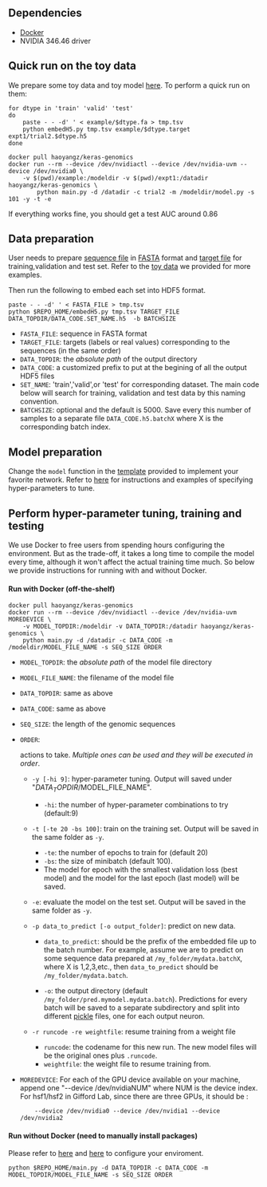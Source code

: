 ## Dependencies
+ [Docker](https://www.docker.com/)
+ NVIDIA 346.46 driver

## Quick run on the toy data
We prepare some toy data and toy model [here](https://github.com/gifford-lab/Keras-genomics/blob/master/example/). To perform a quick run on them:

```
for dtype in 'train' 'valid' 'test'
do
	paste - - -d' ' < example/$dtype.fa > tmp.tsv
	python embedH5.py tmp.tsv example/$dtype.target expt1/trial2.$dtype.h5
done

docker pull haoyangz/keras-genomics
docker run --rm --device /dev/nvidiactl --device /dev/nvidia-uvm --device /dev/nvidia0 \
    -v $(pwd)/example:/modeldir -v $(pwd)/expt1:/datadir haoyangz/keras-genomics \
	    python main.py -d /datadir -c trial2 -m /modeldir/model.py -s 101 -y -t -e
```
If everything works fine, you should get a test AUC around 0.86

## Data preparation
User needs to prepare [sequence file](https://github.com/gifford-lab/Keras-genomics/blob/master/example/train.fa) in [FASTA](https://en.wikipedia.org/wiki/FASTA_format) format and [target file](https://github.com/gifford-lab/Keras-genomics/blob/master/example/train.target) for training,validation and test set. Refer to the [toy data](https://github.com/gifford-lab/Keras-genomics/blob/master/example/) we provided for more examples.

Then run the following to embed each set into HDF5 format.
```
paste - - -d' ' < FASTA_FILE > tmp.tsv
python $REPO_HOME/embedH5.py tmp.tsv TARGET_FILE DATA_TOPDIR/DATA_CODE.SET_NAME.h5  -b BATCHSIZE
```
+ `FASTA_FILE`: sequence in FASTA format 
+ `TARGET_FILE`: targets (labels or real values) corresponding to the sequences (in the same order)
+ `DATA_TOPDIR`: the *absolute path* of the output directory 
+ `DATA_CODE`: a customized prefix to put at the begining of all the output HDF5 files
+ `SET_NAME`: 'train','valid',or 'test' for corresponding dataset. The main code below will search for training, validation and test data by this naming convention.
+ `BATCHSIZE`: optional and the default is 5000. Save every this number of samples to a separate file `DATA_CODE.h5.batchX` where X is the corresponding batch index.

## Model preparation
Change the `model` function in the [template](https://github.com/gifford-lab/Keras-genomics/blob/master/example/model.py) provided to implement your favorite network. Refer to [here](https://github.com/maxpumperla/hyperas) for instructions and examples of specifying hyper-parameters to tune.

## Perform hyper-parameter tuning, training and testing
We use Docker to free users from spending hours configuring the environment. But as the trade-off, it takes a long time to compile the model every time, although it won't affect the actual training time much. So below we provide instructions for running with and without Docker. 

#### Run with Docker (off-the-shelf)
```
docker pull haoyangz/keras-genomics
docker run --rm --device /dev/nvidiactl --device /dev/nvidia-uvm MOREDEVICE \
	-v MODEL_TOPDIR:/modeldir -v DATA_TOPDIR:/datadir haoyangz/keras-genomics \
	python main.py -d /datadir -c DATA_CODE -m /modeldir/MODEL_FILE_NAME -s SEQ_SIZE ORDER
```

+ `MODEL_TOPDIR`: the *absolute path* of the model file directory
+ `MODEL_FILE_NAME`: the filename of the model file
+ `DATA_TOPDIR`: same as above
+ `DATA_CODE`: same as above
+ `SEQ_SIZE`: the length of the genomic sequences
+ `ORDER`: 
	
	actions to take. *Multiple ones can be used and they will be executed in order*. 
	+ `-y [-hi 9]`: hyper-parameter tuning. Output will saved under "$DATA_TOPDIR/$MODEL_FILE_NAME".
		+	`-hi`: the number of hyper-parameter combinations to try (default:9)
	+ `-t [-te 20 -bs 100]`: train on the training set. Output will be saved in the same folder as `-y`.
	
		+	`-te`: the number of epochs to train for (default 20)
		+	`-bs`: the size of minibatch (default 100).
		+	The model for epoch with the smallest validation loss (best model) and the model for the last epoch (last model) will be saved.

	+ `-e`: evaluate the model on the test set. Output will be saved in the same folder as `-y`.
	+ `-p data_to_predict [-o output_folder]`: predict on new data.

		+	`data_to_predict`: should be the prefix of the embedded file up to the batch number. For example, assume we are to predict on some sequence data prepared at `/my_folder/mydata.batchX`, where X is 1,2,3,etc., then `data_to_predict` should be `/my_folder/mydata.batch`.
	
		+	`-o`: the output directory (default `/my_folder/pred.mymodel.mydata.batch`). Predictions for every batch will be saved to a separate subdirectory and split into different [pickle](https://wiki.python.org/moin/UsingPickle) files, one for each output neuron.
		
	+ `-r runcode -re weightfile`: resume training from a weight file
		+	`runcode`: the codename for this new run. The new model files will be the original ones plus `.runcode`. 
		+	`weightfile`: the weight file to resume training from.

+ `MOREDEVICE`: For each of the GPU device available on your machine, append one "--device /dev/nvidiaNUM" where NUM is the device index. For hsf1/hsf2 in  Gifford Lab, since there are three GPUs, it should be :
	
	```
		--device /dev/nvidia0 --device /dev/nvidia1 --device /dev/nvidia2
	```

#### Run without Docker (need to manually install packages)
Please refer to [here](https://github.com/gifford-lab/Keras-genomics/blob/master/Dockerfile)  and [here](https://hub.docker.com/r/haoyangz/keras-docker/~/dockerfile/) to configure your enviroment.
```
python $REPO_HOME/main.py -d DATA_TOPDIR -c DATA_CODE -m MODEL_TOPDIR/MODEL_FILE_NAME -s SEQ_SIZE ORDER
```


